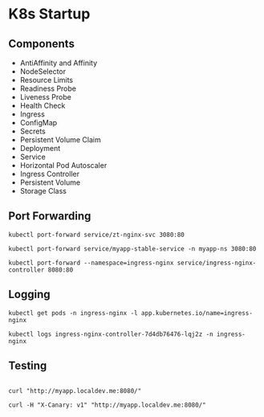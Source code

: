# K8s Startup

## Components

* AntiAffinity and Affinity
* NodeSelector
* Resource Limits
* Readiness Probe
* Liveness Probe
* Health Check
* Ingress
* ConfigMap
* Secrets
* Persistent Volume Claim
* Deployment
* Service
* Horizontal Pod Autoscaler
* Ingress Controller
* Persistent Volume
* Storage Class

## Port Forwarding

```shell
kubectl port-forward service/zt-nginx-svc 3080:80

kubectl port-forward service/myapp-stable-service -n myapp-ns 3080:80

kubectl port-forward --namespace=ingress-nginx service/ingress-nginx-controller 8080:80
```

## Logging

```shell
kubectl get pods -n ingress-nginx -l app.kubernetes.io/name=ingress-nginx

kubectl logs ingress-nginx-controller-7d4db76476-lqj2z -n ingress-nginx
```

## Testing

```shell

curl "http://myapp.localdev.me:8080/"

curl -H "X-Canary: v1" "http://myapp.localdev.me:8080/"
```
